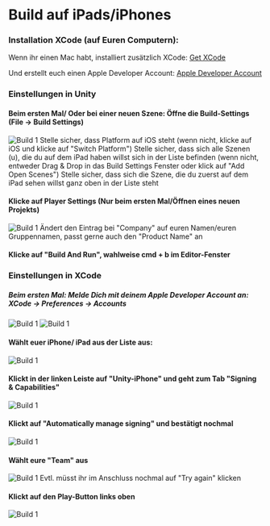 # Build auf iPads/iPhones

### Installation XCode (auf Euren Computern): 

Wenn ihr einen Mac habt, installiert zusätzlich XCode: 
[Get XCode](https://apps.apple.com/de/app/xcode/id497799835?mt=12)

Und erstellt euch einen Apple Developer Account: 
[Apple Developer Account](https://idmsa.apple.com/IDMSWebAuth/signin?appIdKey=891bd3417a7776362562d2197f89480a8547b108fd934911bcbea0110d07f757&path=%2Faccount%2F&rv=1)


### Einstellungen in Unity 

#### Beim ersten Mal/ Oder bei einer neuen Szene: Öffne die Build-Settings (File -> Build Settings)
![Build 1](https://github.com/juliannetzer/arfoundation-demos_khb_sose22/blob/master/images_github/build1.png)
Stelle sicher, dass Platform auf iOS steht (wenn nicht, klicke auf iOS und klicke auf "Switch Platform")
Stelle sicher, dass sich alle Szenen (u), die du auf dem iPad haben willst sich in der Liste befinden (wenn nicht, entweder Drag & Drop in das Build Settings Fenster oder klick auf "Add Open Scenes")
Stelle sicher, dass sich die Szene, die du zuerst auf dem iPad sehen willst ganz oben in der Liste steht

#### Klicke auf Player Settings (Nur beim ersten Mal/Öffnen eines neuen Projekts)
![Build 1](https://github.com/juliannetzer/arfoundation-demos_khb_sose22/blob/master/images_github/build2.png)
Ändert den Eintrag bei "Company" auf euren Namen/euren Gruppennamen, passt gerne auch den "Product Name" an

#### Klicke auf "Build And Run", wahlweise cmd + b im Editor-Fenster

### Einstellungen in XCode
##### Beim ersten Mal: Melde Dich mit deinem Apple Developer Account an: XCode -> Preferences -> Accounts
![Build 1](https://github.com/juliannetzer/arfoundation-demos_khb_sose22/blob/master/images_github/build3.png)
![Build 1](https://github.com/juliannetzer/arfoundation-demos_khb_sose22/blob/master/images_github/build4.png)

#### Wählt euer iPhone/ iPad aus der Liste aus:
![Build 1](https://github.com/juliannetzer/arfoundation-demos_khb_sose22/blob/master/images_github/build5.png)

#### Klickt in der linken Leiste auf "Unity-iPhone" und geht zum Tab "Signing & Capabilities"
![Build 1](https://github.com/juliannetzer/arfoundation-demos_khb_sose22/blob/master/images_github/build6.png)

#### Klickt auf "Automatically manage signing" und bestätigt nochmal
![Build 1](https://github.com/juliannetzer/arfoundation-demos_khb_sose22/blob/master/images_github/build7.png)

#### Wählt eure "Team" aus 
![Build 1](https://github.com/juliannetzer/arfoundation-demos_khb_sose22/blob/master/images_github/build8.png)
Evtl. müsst ihr im Anschluss nochmal auf "Try again" klicken

#### Klickt auf den Play-Button links oben 
![Build 1](https://github.com/juliannetzer/arfoundation-demos_khb_sose22/blob/master/images_github/build9.png)